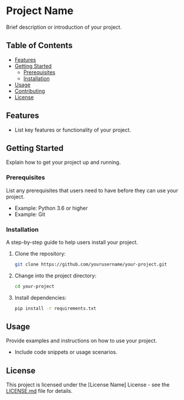 # Project Name

Brief description or introduction of your project.

## Table of Contents

- [Features](#features)
- [Getting Started](#getting-started)
  - [Prerequisites](#prerequisites)
  - [Installation](#installation)
- [Usage](#usage)
- [Contributing](#contributing)
- [License](#license)

## Features

- List key features or functionality of your project.

## Getting Started

Explain how to get your project up and running.

### Prerequisites

List any prerequisites that users need to have before they can use your project.

- Example: Python 3.6 or higher
- Example: Git

### Installation

A step-by-step guide to help users install your project.

1. Clone the repository:

   ```sh
   git clone https://github.com/yourusername/your-project.git
   ```

2. Change into the project directory:

   ```sh
   cd your-project
   ```

3. Install dependencies:

   ```sh
   pip install -r requirements.txt
   ```

## Usage

Provide examples and instructions on how to use your project.

- Include code snippets or usage scenarios.

## License

This project is licensed under the [License Name] License - see the [LICENSE.md](LICENSE.md) file for details.

